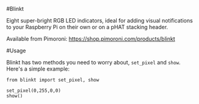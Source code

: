 #Blinkt

Eight super-bright RGB LED indicators, ideal for adding visual notifications to your Raspberry Pi on their own or on a pHAT stacking header.

Available from Pimoroni: https://shop.pimoroni.com/products/blinkt

#Usage

Blinkt has two methods you need to worry about, `set_pixel` and `show`. Here's a simple example:

```
from blinkt import set_pixel, show

set_pixel(0,255,0,0)
show()
```

